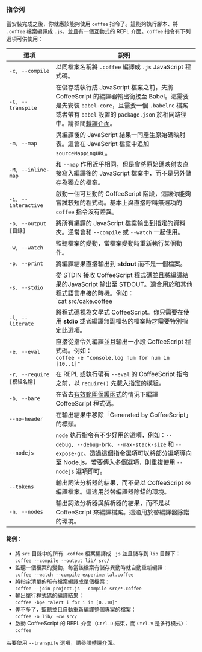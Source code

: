 ### 指令列

當安裝完成之後，你就應該能夠使用 `coffee` 指令了。這能夠執行腳本、將 `.coffee` 檔案編譯成 `.js`，並且有一個互動式的 REPL 介面。`coffee` 指令有下列選項可供使用：

| 選項 | 說明 |
| --- | --- |
| `-c, --compile` | 以同檔案名稱將 `.coffee` 編譯成 `.js` JavaScript 程式碼。 |
| `-t, --transpile` | 在儲存或執行成 JavaScript 檔案之前，先將 CoffeeScript 的編譯器輸出銜接至 Babel。這需要是先安裝 `babel-core`，且需要一個 `.babelrc` 檔案或者帶有 `babel` 設置的 `package.json` 於相同路徑中。請參閱[轉譯介面](#transpilation)。
| `-m, --map` | 與編譯後的 JavaScript 結果一同產生原始碼映射表。這會在 JavaScript 檔案中追加 `sourceMappingURL`。 |
| `-M, --inline-map` | 和 `--map` 作用近乎相同，但是會將原始碼映射表直接寫入編譯後的 JavaScript 檔案中，而不是另外儲存為獨立的檔案。 |
| `-i, --interactive` | 啟動一個可互動的 CoffeeScript 階段，這讓你能夠嘗試較短的程式碼。基本上與直接呼叫無選項的 `coffee` 指令沒有差異。 |
| `-o, --output [目錄]` | 將所有編譯的 JavaScript 檔案輸出到指定的資料夾。通常會和 `--compile` 或 `--watch` 一起使用。 |
| `-w, --watch` | 監聽檔案的變動，當檔案變動時重新執行某個動作。 |
| `-p, --print` | 將編譯結果直接輸出到 **stdout** 而不是一個檔案。 |
| `-s, --stdio` | 從 STDIN 接收 CoffeeScript 程式碼並且將編譯結果的JavaScript 輸出至 STDOUT。適合用於和其他程式語言串接的時機。例如：<br>`cat src/cake.coffee | coffee -sc` |
| `-l, --literate` | 將程式碼視為文學式 CoffeeScript。你只需要在使用 **stdio** 或者編譯無副檔名的檔案時才需要特別指定此選項。 |
| `-e, --eval` | 直接從指令列編譯並且輸出一小段 CoffeeScript 程式碼。例如：<br>`coffee -e "console.log num for num in [10..1]"` |
| `-r, --require [模組名稱]`&emsp; | 在 REPL 或執行帶有 `--eval` 的 CoffeeScript 指令之前，以 `require()` 先載入指定的模組。 |
| `-b, --bare` | 在省去[有效範圍保護函式](#lexical-scope)的情況下編譯 CoffeeScript 程式碼。 |
| `--no-header` | 在輸出結果中移除「Generated by CoffeeScript」的標頭。 |
| `--nodejs` | `node` 執行指令有不少好用的選項，例如：`--debug`、`--debug-brk`、`--max-stack-size` 和 `--expose-gc`。透過這個指令選項可以將部分選項導向至 Node.js。若要傳入多個選項，則重複使用 `--nodejs` 選項即可。 |
| `--tokens` | 輸出詞法分析器的結果，而不是以 CoffeeScript 來編譯檔案。這適用於替編譯器除錯的環境。 |
| `-n, --nodes` | 輸出詞法分析器與解析器的結果，而不是以 CoffeeScript 來編譯檔案。這適用於替編譯器除錯的環境。 |

#### 範例：

*   將 `src` 目錄中的所有 `.coffee` 檔案編譯成 `.js` 並且儲存到 `lib` 目錄下：<br>
    `coffee --compile --output lib/ src/`
*   監聽一個檔案的變動，每當該檔案有儲存異動時就自動重新編譯：<br>
    `coffee --watch --compile experimental.coffee`
*   將指定清單的所有檔案編譯成單個檔案：<br>
    `coffee --join project.js --compile src/*.coffee`
*   輸出單行程式碼的編譯結果：<br>
    `coffee -bpe "alert i for i in [0..10]"`
*   差不多了，監聽並且自動重新編譯整個專案的檔案：<br>
    `coffee -o lib/ -cw src/`
*   啟動 CoffeeScript 的 REPL 介面（`Ctrl-D` 結束，而 `Ctrl-V` 是多行模式）：<br>
    `coffee`

若要使用 `--transpile` 選項，請參閱[轉譯介面](#transpilation)。